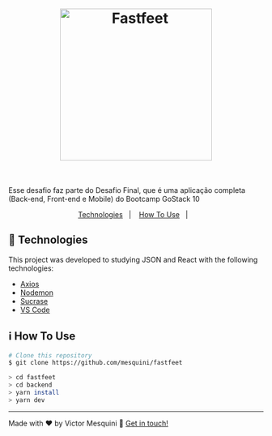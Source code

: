 <h1 align="center">
  <img alt="Fastfeet" title="Fastfeet" src="https://raw.githubusercontent.com/Rocketseat/bootcamp-gostack-desafio-02/master/.github/logo.png" width="300px" />
</h1>
<br />

<p>Esse desafio faz parte do Desafio Final, que é uma aplicação completa (Back-end, Front-end e Mobile) do Bootcamp GoStack 10</p>

<p align="center">
  <a href="#rocket-technologies">Technologies</a>&nbsp;&nbsp;&nbsp;|&nbsp;&nbsp;&nbsp;
  <a href="#information_source-how-to-use">How To Use</a>&nbsp;&nbsp;&nbsp;|&nbsp;&nbsp;&nbsp;
</p>


## :rocket: Technologies

This project was developed to studying JSON and React with the following technologies:

-  [Axios](https://github.com/axios/axios)
-  [Nodemon](https://github.com/remy/nodemon)
-  [Sucrase](https://github.com/alangpierce/sucrase)
-  [VS Code][vc]

 ## :information_source: How To Use
 
 ```bash
 # Clone this repository
 $ git clone https://github.com/mesquini/fastfeet
 
> cd fastfeet
> cd backend
> yarn install
> yarn dev
 ```
 
 ---

Made with ♥ by Victor Mesquini :wave: [Get in touch!](https://www.linkedin.com/in/mesquini/)

[nodejs]: https://nodejs.org/
[yarn]: https://yarnpkg.com/
[vc]: https://code.visualstudio.com/
